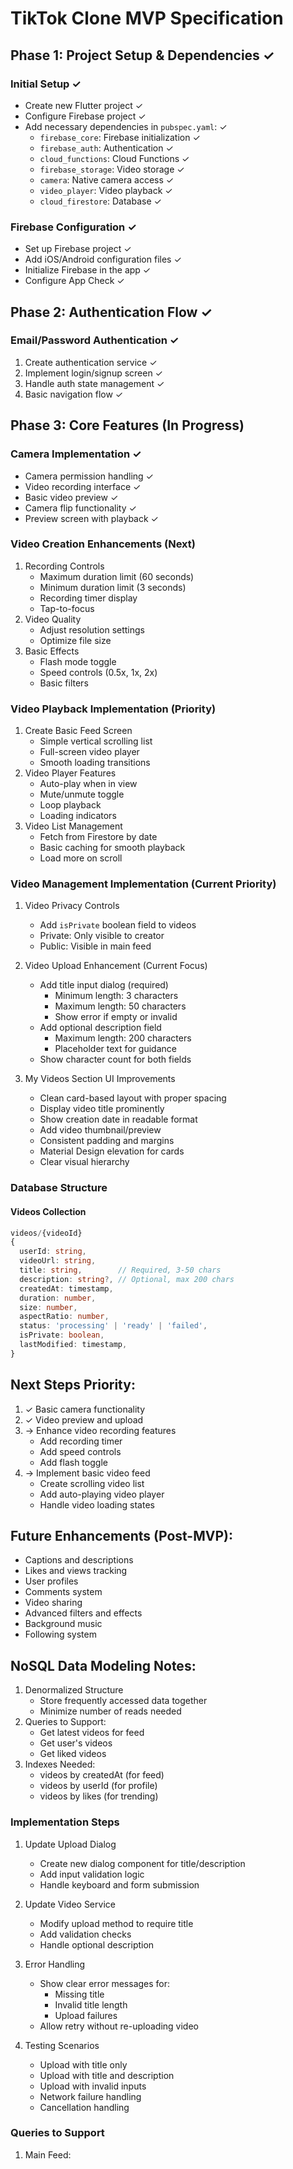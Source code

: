 # TikTok Clone MVP Specification

## Phase 1: Project Setup & Dependencies ✓

### Initial Setup ✓
- Create new Flutter project ✓
- Configure Firebase project ✓
- Add necessary dependencies in `pubspec.yaml`: ✓
  - `firebase_core`: Firebase initialization ✓
  - `firebase_auth`: Authentication ✓
  - `cloud_functions`: Cloud Functions ✓
  - `firebase_storage`: Video storage ✓
  - `camera`: Native camera access ✓
  - `video_player`: Video playback ✓
  - `cloud_firestore`: Database ✓

### Firebase Configuration ✓
- Set up Firebase project ✓
- Add iOS/Android configuration files ✓
- Initialize Firebase in the app ✓
- Configure App Check ✓

## Phase 2: Authentication Flow ✓

### Email/Password Authentication ✓
1. Create authentication service ✓
2. Implement login/signup screen ✓
3. Handle auth state management ✓
4. Basic navigation flow ✓

## Phase 3: Core Features (In Progress)

### Camera Implementation ✓
- Camera permission handling ✓
- Video recording interface ✓
- Basic video preview ✓
- Camera flip functionality ✓
- Preview screen with playback ✓

### Video Creation Enhancements (Next)
1. Recording Controls
   - Maximum duration limit (60 seconds)
   - Minimum duration limit (3 seconds)
   - Recording timer display
   - Tap-to-focus
2. Video Quality
   - Adjust resolution settings
   - Optimize file size
3. Basic Effects
   - Flash mode toggle
   - Speed controls (0.5x, 1x, 2x)
   - Basic filters

### Video Playback Implementation (Priority)
1. Create Basic Feed Screen
   - Simple vertical scrolling list
   - Full-screen video player
   - Smooth loading transitions
2. Video Player Features
   - Auto-play when in view
   - Mute/unmute toggle
   - Loop playback
   - Loading indicators
3. Video List Management
   - Fetch from Firestore by date
   - Basic caching for smooth playback
   - Load more on scroll

### Video Management Implementation (Current Priority)
1. Video Privacy Controls
   - Add `isPrivate` boolean field to videos
   - Private: Only visible to creator
   - Public: Visible in main feed

2. Video Upload Enhancement (Current Focus)
   - Add title input dialog (required)
     - Minimum length: 3 characters
     - Maximum length: 50 characters
     - Show error if empty or invalid
   - Add optional description field
     - Maximum length: 200 characters
     - Placeholder text for guidance
   - Show character count for both fields

3. My Videos Section UI Improvements
   - Clean card-based layout with proper spacing
   - Display video title prominently
   - Show creation date in readable format
   - Add video thumbnail/preview
   - Consistent padding and margins
   - Material Design elevation for cards
   - Clear visual hierarchy

### Database Structure
#### Videos Collection
```typescript
videos/{videoId}
{
  userId: string,
  videoUrl: string,
  title: string,        // Required, 3-50 chars
  description: string?, // Optional, max 200 chars
  createdAt: timestamp,
  duration: number,
  size: number,
  aspectRatio: number,
  status: 'processing' | 'ready' | 'failed',
  isPrivate: boolean,
  lastModified: timestamp,
}
```

## Next Steps Priority:
1. ✓ Basic camera functionality
2. ✓ Video preview and upload
3. → Enhance video recording features
   - Add recording timer
   - Add speed controls
   - Add flash toggle
4. → Implement basic video feed
   - Create scrolling video list
   - Add auto-playing video player
   - Handle video loading states

## Future Enhancements (Post-MVP):
- Captions and descriptions
- Likes and views tracking
- User profiles
- Comments system
- Video sharing
- Advanced filters and effects
- Background music
- Following system

## NoSQL Data Modeling Notes:
1. Denormalized Structure
   - Store frequently accessed data together
   - Minimize number of reads needed
2. Queries to Support:
   - Get latest videos for feed
   - Get user's videos
   - Get liked videos
3. Indexes Needed:
   - videos by createdAt (for feed)
   - videos by userId (for profile)
   - videos by likes (for trending)

### Implementation Steps
1. Update Upload Dialog
   - Create new dialog component for title/description
   - Add input validation logic
   - Handle keyboard and form submission

2. Update Video Service
   - Modify upload method to require title
   - Add validation checks
   - Handle optional description

3. Error Handling
   - Show clear error messages for:
     - Missing title
     - Invalid title length
     - Upload failures
   - Allow retry without re-uploading video

4. Testing Scenarios
   - Upload with title only
   - Upload with title and description
   - Upload with invalid inputs
   - Network failure handling
   - Cancellation handling

### Queries to Support
1. Main Feed:
   ```